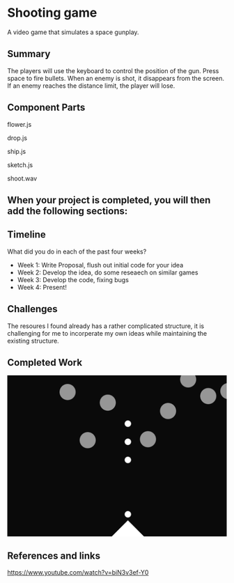# Shooting game

A video game that simulates a space gunplay.

## Summary

The players will use the keyboard to control the position of the gun. Press space to fire bullets. When an enemy is shot, it disappears from the screen. If an enemy reaches the distance limit, the player will lose.


## Component Parts

flower.js

drop.js

ship.js

sketch.js

shoot.wav


## When your project is completed, you will then add the following sections:

## Timeline

What did you do in each of the past four weeks?

- Week 1: Write Proposal, flush out initial code for your idea
- Week 2: Develop the idea, do some reseaech on similar games
- Week 3: Develop the code, fixing bugs
- Week 4: Present!
 
## Challenges

The resoures I found already has a rather complicated structure, it is challenging for me to incorperate my own ideas while maintaining the existing structure.

## Completed Work

![Image description](https://github.com/SceneryDong/hw13/blob/master/%E5%B1%8F%E5%B9%95%E5%BF%AB%E7%85%A7%202019-12-08%20%E4%B8%8B%E5%8D%8811.52.55.png)


## References and links

https://www.youtube.com/watch?v=biN3v3ef-Y0
